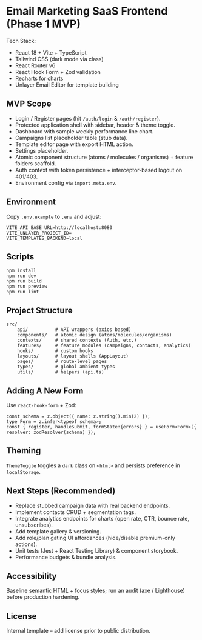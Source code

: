 # Email Marketing SaaS Frontend (Phase 1 MVP)

Tech Stack:
- React 18 + Vite + TypeScript
- Tailwind CSS (dark mode via class)
- React Router v6
- React Hook Form + Zod validation
- Recharts for charts
- Unlayer Email Editor for template building

## MVP Scope
- Login / Register pages (hit `/auth/login` & `/auth/register`).
- Protected application shell with sidebar, header & theme toggle.
- Dashboard with sample weekly performance line chart.
- Campaigns list placeholder table (stub data).
- Template editor page with export HTML action.
- Settings placeholder.
- Atomic component structure (atoms / molecules / organisms) + feature folders scaffold.
- Auth context with token persistence + interceptor-based logout on 401/403.
- Environment config via `import.meta.env`.

## Environment
Copy `.env.example` to `.env` and adjust:
```
VITE_API_BASE_URL=http://localhost:8080
VITE_UNLAYER_PROJECT_ID=
VITE_TEMPLATES_BACKEND=local
```

## Scripts
```
npm install
npm run dev
npm run build
npm run preview
npm run lint
```

## Project Structure
```
src/
	api/          # API wrappers (axios based)
	components/   # atomic design (atoms/molecules/organisms)
	contexts/     # shared contexts (Auth, etc.)
	features/     # feature modules (campaigns, contacts, analytics)
	hooks/        # custom hooks
	layouts/      # layout shells (AppLayout)
	pages/        # route-level pages
	types/        # global ambient types
	utils/        # helpers (api.ts)
```

## Adding A New Form
Use `react-hook-form` + Zod:
```
const schema = z.object({ name: z.string().min(2) });
type Form = z.infer<typeof schema>;
const { register, handleSubmit, formState:{errors} } = useForm<Form>({ resolver: zodResolver(schema) });
```

## Theming
`ThemeToggle` toggles a `dark` class on `<html>` and persists preference in `localStorage`.

## Next Steps (Recommended)
- Replace stubbed campaign data with real backend endpoints.
- Implement contacts CRUD + segmentation tags.
- Integrate analytics endpoints for charts (open rate, CTR, bounce rate, unsubscribes).
- Add template gallery & versioning.
- Add role/plan gating UI affordances (hide/disable premium-only actions).
- Unit tests (Jest + React Testing Library) & component storybook.
- Performance budgets & bundle analysis.

## Accessibility
Baseline semantic HTML + focus styles; run an audit (axe / Lighthouse) before production hardening.

## License
Internal template – add license prior to public distribution.
